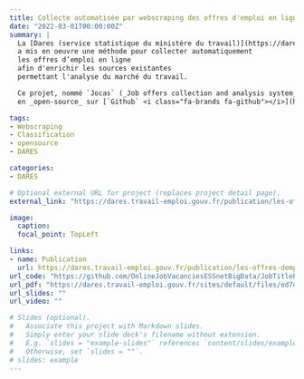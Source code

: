 ```yaml
---
title: Collecte automatisée par webscraping des offres d'emploi en ligne
date: "2022-03-01T00:00:00Z"
summary: |
  La [Dares (service statistique du ministère du travail)](https://dares.travail-emploi.gouv.fr/)
  a mis en oeuvre une méthode pour collecter automatiquement 
  les offres d’emploi en ligne
  afin d'enrichir les sources existantes
  permettant l'analyse du marché du travail.

  Ce projet, nommé `Jocas` (_Job offers collection and analysis system_) est disponible
  en _open-source_ sur [`Github` <i class="fa-brands fa-github"></i>](https://github.com/OnlineJobVacanciesESSnetBigData/JobTitleProcessing_FR)

tags:
- Webscraping
- Classification
- opensource
- DARES

categories:
- DARES

# Optional external URL for project (replaces project detail page).
external_link: "https://dares.travail-emploi.gouv.fr/publication/les-offres-demploi-en-ligne-nouvelle-source-de-donnees-sur-le-marche-du-travail"

image:
  caption: 
  focal_point: TopLeft

links:
- name: Publication
  url: https://dares.travail-emploi.gouv.fr/publication/les-offres-demploi-en-ligne-nouvelle-source-de-donnees-sur-le-marche-du-travail
url_code: "https://github.com/OnlineJobVacanciesESSnetBigData/JobTitleProcessing_FR"
url_pdf: "https://dares.travail-emploi.gouv.fr/sites/default/files/ed7db1ecec02433585a7654411102726/DE%20258%20Offres%20demploi%20en%20ligne.pdf"
url_slides: ""
url_video: ""

# Slides (optional).
#   Associate this project with Markdown slides.
#   Simply enter your slide deck's filename without extension.
#   E.g. `slides = "example-slides"` references `content/slides/example-slides.md`.
#   Otherwise, set `slides = ""`.
# slides: example
---
```

